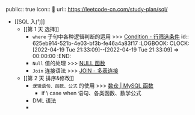 public:: true
icon:: 📌
url:: https://leetcode-cn.com/study-plan/sql/

- [[SQL 入门]]
	- [[第 1 天 选择]]
		- `where` 子句中各种逻辑判断的运用 >>> [Condition - 行筛选条件](https://aetherhjf.netlify.app/2020-02-17-%E6%95%B0%E6%8D%AE%E5%BA%93%E7%AC%94%E8%AE%B0-01-sql%E8%AF%AD%E6%B3%95%E7%AF%87/#condition---%E8%A1%8C%E7%AD%9B%E9%80%89%E6%9D%A1%E4%BB%B6)
		  id:: 625eb914-521b-4e03-bf3b-fe46a4a83f17
		  :LOGBOOK:
		  CLOCK: [2022-04-19 Tue 21:33:09]--[2022-04-19 Tue 21:33:09] =>  00:00:00
		  :END:
		- `Null` 值的处理 >>> [NULL 函数](https://aetherhjf.netlify.app/2020-02-17-%E6%95%B0%E6%8D%AE%E5%BA%93%E7%AC%94%E8%AE%B0-02-mysql-%E5%87%BD%E6%95%B0/#null-%E5%87%BD%E6%95%B0)
		- `Join` 连接语法 >>> [JOIN - 多表连接](https://aetherhjf.netlify.app/2020-02-17-%E6%95%B0%E6%8D%AE%E5%BA%93%E7%AC%94%E8%AE%B0-01-sql%E8%AF%AD%E6%B3%95%E7%AF%87/#join---%E5%A4%9A%E8%A1%A8%E8%BF%9E%E6%8E%A5)
	- [[第 2 天 排序&修改]]
		- `逻辑语句、函数、公式` 的使用 >>> [数仓 | MySQL 函数](https://aetherhjf.netlify.app/2020-02-17-%E6%95%B0%E6%8D%AE%E5%BA%93%E7%AC%94%E8%AE%B0-02-mysql-%E5%87%BD%E6%95%B0/)
			- if \ case when 语句、各类函数、数学公式
		- DML 语法
		-